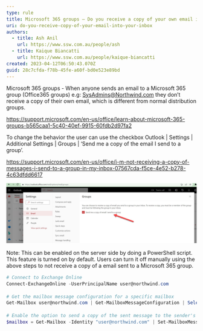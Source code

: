 ```yaml
---
type: rule
title: Microsoft 365 groups – Do you receive a copy of your own email into your inbox?
uri: do-you-receive-copy-of-your-email-into-your-inbox
authors:
  - title: Ash Anil
    url: https://www.ssw.com.au/people/ash
  - title: Kaique Biancatti
    url: https://www.ssw.com.au/people/kaique-biancatti
created: 2023-04-12T06:50:43.070Z
guid: 28c7cfda-f78b-45fe-a60f-bd0e523e89bd
---
```

Microsoft 365 groups - When anyone sends an email to a Microsoft 365 group (Office365 groups) e.g: <SysAdmins@Northwind.com> they don’t receive a copy of their own email, which is different from normal distribution groups.

<https://support.microsoft.com/en-us/office/learn-about-microsoft-365-groups-b565caa1-5c40-40ef-9915-60fdb2d97fa2>

<!--endintro-->

To change the behavior the user can use the checkbox Outlook | Settings | Additional Settings | Groups | ‘Send me a copy of the email I send to a group’.

<https://support.microsoft.com/en-us/office/i-m-not-receiving-a-copy-of-messages-i-send-to-a-group-in-my-inbox-07567cda-f5ce-4e52-b278-4c63dfdd6617>

![Figure: Outlook web – Enable group settings ](outlook-web-enable-group-settings.jpg)

Note: This can be enabled on the server side by doing a PowerShell script. This feature is turned on by default. Users can turn it off manually using the above steps to not receive a copy of a email sent to a Microsoft 365 group.

```powershell
# Connect to Exchange Online
Connect-ExchangeOnline -UserPrincipalName user@northwind.com

# Get the mailbox message configuration for a specific mailbox
Get-Mailbox user@northwind.com | Get-MailboxMessageConfiguration | Select EchoGroupMessageBackToSubscribedSender

# Enable the option to send a copy of the sent message to the sender's mailbox
$mailbox = Get-Mailbox -Identity "user@northwind.com" | Set-MailboxMessageConfiguration -EchoGroupMessageBackToSubscribedSender $true
```
